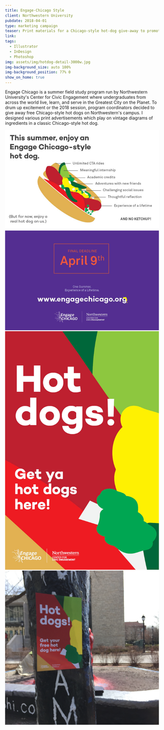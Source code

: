 ```yaml
---
title: Engage-Chicago Style
client: Northwestern University
pubdate: 2018-04-01 
type: marketing campaign
teaser: Print materials for a Chicago-style hot-dog give-away to promote Northwestern University's service-learning summer program. 
link:
tags:
  - Illustrator
  - InDesign
  - Photoshop
img: assets/img/hotdog-detail-3000w.jpg
img-background_size: auto 100%
img-background_position: 77% 0
show_on_home: true
---
```


Engage Chicago is a summer field study program run by Northwestern University's Center for Civic Engagement where undergraduates from across the world live, learn, and serve in the Greatest City on the Planet. To drum up excitement or the 2018 session, program coordinators decided to give away free Chicago-style hot dogs on Northwestern's campus. I designed various print advertisements which play on vintage diagrams of ingredients in a classic Chicago-style hot dog.

![hotdog front](/assets/img/hotdog-front.jpg)
![hotdog back](/assets/img/hotdog-back.jpg)
![hotdog poster](/assets/img/hotdog-poster.jpg)
![hotdog poster](/assets/img/hotdog-outside.jpg)